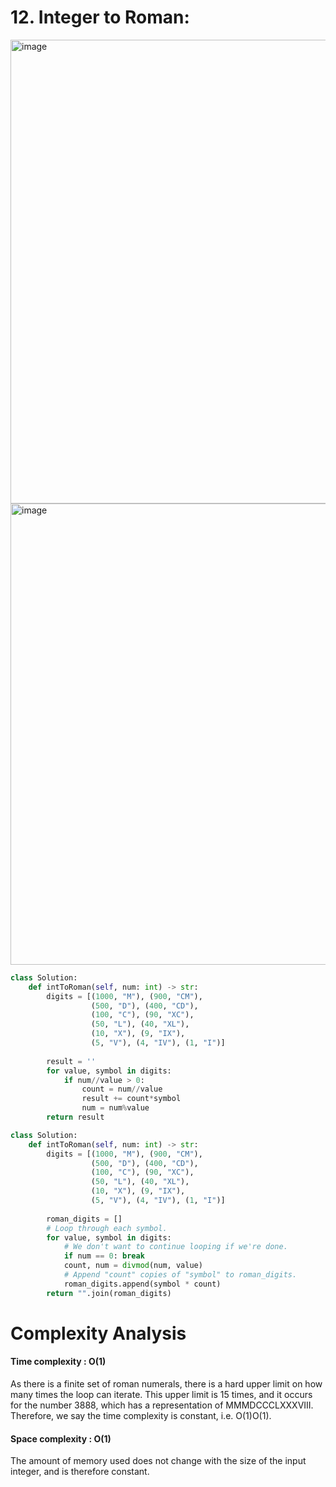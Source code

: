 # 12. Integer to Roman:

<img width="742" alt="image" src="https://user-images.githubusercontent.com/35987583/163356679-2196b2df-7f2e-47f3-86c9-cd203af65ac6.png">

<img width="738" alt="image" src="https://user-images.githubusercontent.com/35987583/163356728-e4c65e19-a08d-4249-a136-c487342354df.png">


```python
class Solution:
    def intToRoman(self, num: int) -> str:
        digits = [(1000, "M"), (900, "CM"), 
                  (500, "D"), (400, "CD"), 
                  (100, "C"), (90, "XC"), 
                  (50, "L"), (40, "XL"), 
                  (10, "X"), (9, "IX"), 
                  (5, "V"), (4, "IV"), (1, "I")]
        
        result = ''
        for value, symbol in digits:
            if num//value > 0:
                count = num//value
                result += count*symbol
                num = num%value    
        return result
```

```python
class Solution:
    def intToRoman(self, num: int) -> str:
        digits = [(1000, "M"), (900, "CM"), 
                  (500, "D"), (400, "CD"), 
                  (100, "C"), (90, "XC"), 
                  (50, "L"), (40, "XL"), 
                  (10, "X"), (9, "IX"), 
                  (5, "V"), (4, "IV"), (1, "I")]
        
        roman_digits = []
        # Loop through each symbol.
        for value, symbol in digits:
            # We don't want to continue looping if we're done.
            if num == 0: break
            count, num = divmod(num, value)
            # Append "count" copies of "symbol" to roman_digits.
            roman_digits.append(symbol * count)
        return "".join(roman_digits)
```


# Complexity Analysis

#### Time complexity : O(1)

As there is a finite set of roman numerals, there is a hard upper limit on how many times the loop can iterate. This upper limit is 15 times, and it occurs for the number 3888, which has a representation of MMMDCCCLXXXVIII. Therefore, we say the time complexity is constant, i.e. O(1)O(1).

#### Space complexity : O(1)

The amount of memory used does not change with the size of the input integer, and is therefore constant.
